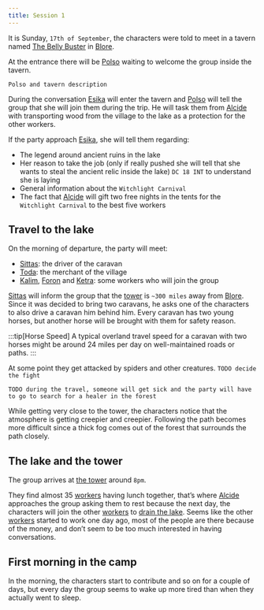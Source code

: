 ```yaml
---
title: Session 1
---
```


It is Sunday, `17th of September`, the characters were told to meet in a tavern named [The Belly Buster](/places/blore/#the-belly-buster) in [Blore](/places/blore).

At the entrance there will be [Polso](/places/blore/#the-belly-buster#polso) waiting to welcome the group inside the tavern.

`Polso and tavern description`

During the conversation [Esika](/npc/esika) will enter the tavern and [Polso](/places/blore/#the-belly-buster#polso) will tell the group that she will join them during the trip. He will task them from [Alcide](/npc/alcide) with transporting wood from the village to the lake as a protection for the other workers.

If the party approach [Esika](/npc/esika), she will tell them regarding:

- The legend around ancient ruins in the lake
- Her reason to take the job (only if really pushed she will tell that she wants to steal the ancient relic inside the lake) `DC 18 INT` to understand she is laying
- General information about the `Witchlight Carnival`
- The fact that [Alcide](/npc/alcide) will gift two free nights in the tents for the `Witchlight Carnival` to the best five workers

## Travel to the lake

On the morning of departure, the party will meet:

- [Sittas](/npc/workers#sittas): the driver of the caravan
- [Toda](/npc/workers#toda): the merchant of the village
- [Kalim](/npc/workers#kalim), [Foron](/npc/workers#foron) and [Ketra](/npc/workers#ketra): some workers who will join the group

[Sittas](/npc/workers#sittas) will inform the group that the [tower](/places/tower) is `~300 miles` away from [Blore](/places/blore). Since it was decided to bring two caravans, he asks one of the characters to also drive a caravan him behind him. Every caravan has two young horses, but another horse will be brought with them for safety reason.

:::tip[Horse Speed]
A typical overland travel speed for a caravan with two horses might be around 24 miles per day on well-maintained roads or paths.
:::

At some point they get attacked by spiders and other creatures. `TODO decide the fight`

`TODO during the travel, someone will get sick and the party will have to go to search for a healer in the forest`

While getting very close to the tower, the characters notice that the atmosphere is getting creepier and creepier. Following the path becomes more difficult since a thick fog comes out of the forest that surrounds the path closely.

## The lake and the tower

The group arrives at [the tower](/places/tower) around `8pm`.

They find almost 35 [workers](/npc/workers) having lunch together, that’s where [Alcide](/npc/alcide) approaches the group asking them to rest because the next day, the characters will join the other [workers](/npc/workers) to [drain the lake](/procedures/drain-a-lake). Seems like the other [workers](/npc/workers) started to work one day ago, most of the people are there because of the money, and don’t seem to be too much interested in having conversations.

## First morning in the camp

In the morning, the characters start to contribute and so on for a couple of days, but every day the group seems to wake up more tired than when they actually went to sleep.
